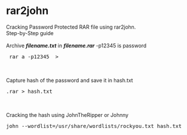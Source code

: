 # rar2john

Cracking Password Protected RAR file using rar2john.<br>
Step-by-Step guide<br>
<br>
Archive <i><b>filename.txt</b></i> in <i><b>filename.rar</b></i> -p12345 is password<br>
<pre> rar a -p12345 <filename.rar> > <filename.txt> </pre><br>
<br>
Capture hash of the password and save it in hash.txt<br>
<pre rar2john <filename>.rar > hash.txt </pre><br>
<br>
Cracking the hash using JohnTheRipper or Johnny<br>
<pre>john --wordlist=/usr/share/wordlists/rockyou.txt hash.txt </pre><br>
<br>

